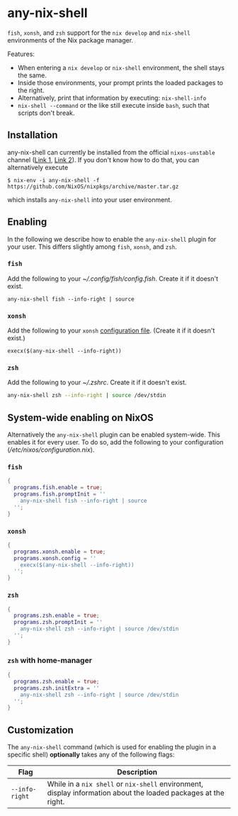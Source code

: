 # any-nix-shell

`fish`, `xonsh`, and `zsh` support for the `nix develop` and `nix-shell`
environments of the Nix package manager.

Features:

* When entering a `nix develop` or `nix-shell` environment, the shell stays the same.
* Inside those environments, your prompt prints the loaded packages to the right.
* Alternatively, print that information by executing: `nix-shell-info`
* `nix-shell --command` or the like still execute inside `bash`, such that scripts don't break.

## Installation

any-nix-shell can currently be installed from the official `nixos-unstable` channel
([Link 1](https://www.reddit.com/r/NixOS/comments/7p83y4/install_a_package_from_unstable_while_running/), [Link 2](https://stackoverflow.com/questions/41230430/how-do-i-upgrade-my-system-to-nixos-unstable)).
If you don't know how to do that, you can alternatively execute

```console
$ nix-env -i any-nix-shell -f https://github.com/NixOS/nixpkgs/archive/master.tar.gz
```

which installs `any-nix-shell` into your user environment.

## Enabling

In the following we describe how to enable the `any-nix-shell` plugin
for your user.
This differs slightly among `fish`, `xonsh`, and `zsh`.

### `fish`

Add the following to your *~/.config/fish/config.fish*.
Create it if it doesn't exist.

```fish
any-nix-shell fish --info-right | source
```

### `xonsh`

Add the following to your `xonsh`
[configuration file](https://xon.sh/xonshrc.html).
(Create it if it doesn't exist.)

```xonsh
execx($(any-nix-shell --info-right))
```

### `zsh`

Add the following to your *~/.zshrc*.
Create it if it doesn't exist.

```zsh
any-nix-shell zsh --info-right | source /dev/stdin
```

## System-wide enabling on NixOS

Alternatively the `any-nix-shell` plugin can be enabled system-wide.
This enables it for every user.
To do so, add the following to your configuration (*/etc/nixos/configuration.nix*).

### `fish`

```nix
{
  programs.fish.enable = true;
  programs.fish.promptInit = ''
    any-nix-shell fish --info-right | source
  '';
}
```

### `xonsh`

```nix
{
  programs.xonsh.enable = true;
  programs.xonsh.config = ''
    execx($(any-nix-shell --info-right))
  '';
}
```

### `zsh`

```nix
{
  programs.zsh.enable = true;
  programs.zsh.promptInit = ''
    any-nix-shell zsh --info-right | source /dev/stdin
  '';
}
```

### `zsh` with home-manager

```nix
{
  programs.zsh.enable = true;
  programs.zsh.initExtra = ''
    any-nix-shell zsh --info-right | source /dev/stdin
  '';
}
```

## Customization

The `any-nix-shell` command (which is used for enabling the plugin in a specific shell) **optionally** takes any of the following flags:

| Flag | Description |
| - | - |
| `--info-right` | While in a `nix shell` or `nix-shell` environment, display information about the loaded packages at the right. |
